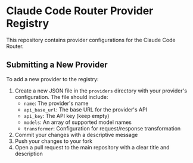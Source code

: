 # Claude Code Router Provider Registry

This repository contains provider configurations for the Claude Code Router.

## Submitting a New Provider

To add a new provider to the registry:

1. Create a new JSON file in the `providers` directory with your provider's configuration. The file should include:
   - `name`: The provider's name
   - `api_base_url`: The base URL for the provider's API
   - `api_key`: The API key (keep empty)
   - `models`: An array of supported model names
   - `transformer`: Configuration for request/response transformation
2. Commit your changes with a descriptive message
3. Push your changes to your fork
4. Open a pull request to the main repository with a clear title and description
